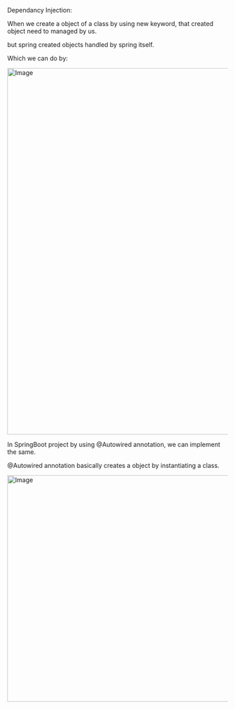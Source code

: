 Dependancy Injection:

When we create a object of a class by using new keyword, that created object need to managed by us.

but spring created objects handled by spring itself.

Which we can do by:

<img width="837" alt="Image" src="https://github.com/user-attachments/assets/57f3cfa3-d4d6-48e2-8244-6359844991d1" />



In SpringBoot project by using @Autowired annotation, we can implement the same.

@Autowired annotation basically creates a object by instantiating a class.

<img width="517" alt="Image" src="https://github.com/user-attachments/assets/26b01fdf-d476-44e9-8a68-e32c9103f759" />
